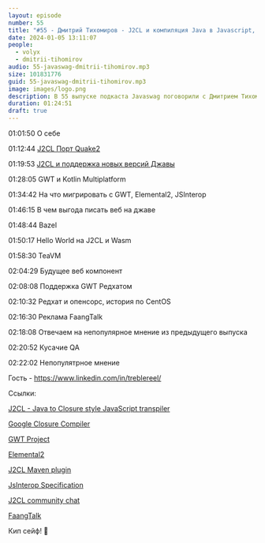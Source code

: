 ```yaml
---
layout: episode
number: 55
title: "#55 - Дмитрий Тихомиров - J2CL и компиляция Java в Javascript, GWT и опенсорс в Редхат"
date: 2024-01-05 13:11:07
people:
  - volyx
  - dmitrii-tihomirov
audio: 55-javaswag-dmitrii-tihomirov.mp3
size: 101831776 
guid: 55-javaswag-dmitrii-tihomirov.mp3
image: images/logo.png
description: В 55 выпуске подкаста Javaswag поговорили с Дмитрием Тихомировым о компиляции Java в Javascript, GWT, J2CL и опенсорсе в Редхат
duration: 01:24:51
draft: true
---
```


01:01:50 О себе

01:12:44 [J2CL Порт Quake2](https://github.com/treblereel/quake2-j2cl-port)

01:19:53 [J2CL и поддержка новых версий Джавы](https://github.com/google/j2cl/issues/93)

01:28:05 GWT и Kotlin Multiplatform

01:34:42 На что мигрировать с GWT, Elemental2, JSInterop

01:46:15 В чем выгода писать веб на джаве

01:48:44 Bazel

01:50:17 Hello World на J2CL и  Wasm

01:58:30 TeaVM

02:04:29 Будущее веб компонент

02:08:08 Поддержка GWT Редхатом

02:10:32 Редхат и опенсорс, история по CentOS

02:16:30 Реклама FaangTalk

02:18:08 Отвечаем на непопулярное мнение из предыдущего выпуска

02:20:52 Кусачие QA

02:22:02 Непопулятрное мнение

Гость - https://www.linkedin.com/in/treblereel/

Ссылки:

[J2CL - Java to Closure style JavaScript transpiler](https://github.com/google/j2cl)

[Google Closure Compiler](https://github.com/google/closure-compiler) 

[GWT Project](https://github.com/gwtproject/gwt)

[Elemental2](https://github.com/google/elemental2)

[J2CL Maven plugin](https://github.com/Vertispan/j2clmavenplugin)

[JsInterop Specification](https://docs.google.com/document/d/10fmlEYIHcyead_4R1S5wKGs1t2I7Fnp_PaNaa7XTEk0/edit#heading=h.o7amqk9edhb9)

[J2CL community chat](https://matrix.to/#/#vertispan_j2cl:gitter.im)

[FaangTalk](https://www.youtube.com/@faangtalk)

Кип сейф! 🖖

